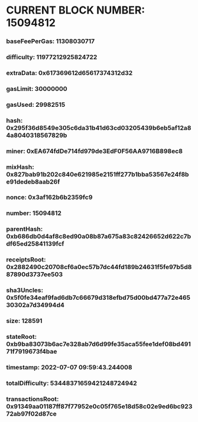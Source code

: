 # CURRENT BLOCK NUMBER: 15094812

### baseFeePerGas: 11308030717
### difficulty: 11977212925824722
### extraData: 0x617369612d65617374312d32
### gasLimit: 30000000
### gasUsed: 29982515
### hash: 0x295f36d8549e305c6da31b41d63cd03205439b6eb5af12a84a8040318567829b
### miner: 0xEA674fdDe714fd979de3EdF0F56AA9716B898ec8
### mixHash: 0x827bab91b202c840e621985e2151ff277b1bba53567e24f8be91dedeb8aab26f
### nonce: 0x3af162b6b2359fc9
### number: 15094812
### parentHash: 0xb686db0d4af8c8ed90a08b87a675a83c82426652d622c7bdf65ed25841139fcf
### receiptsRoot: 0x2882490c20708cf6a0ec57b7dc44fd189b24631f5fe97b5d887890d3737ee503
### sha3Uncles: 0x5f0fe34eaf9fad6db7c66679d318efbd75d00bd477a72e46530302a7d34994d4
### size: 128591
### stateRoot: 0xb9ba83073b6ac7e328ab7d6d99fe35aca55fee1def08bd49171f7919673f4bae
### timestamp: 2022-07-07 09:59:43.244008
### totalDifficulty: 53448371659421248724942
### transactionsRoot: 0x91349aa01187ff87f77952e0c05f765e18d58c02e9ed6bc92372ab97f02d87ce
